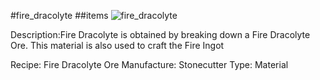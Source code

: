 #fire_dracolyte
##items
![fire_dracolyte](https://dragon-force-studio.com/images/EF_wiki/fire_dracolyte.png)

Description:Fire Dracolyte is obtained by breaking down a Fire Dracolyte Ore.  This material is also used to craft the Fire Ingot

Recipe: Fire Dracolyte Ore
Manufacture:  Stonecutter
Type: Material